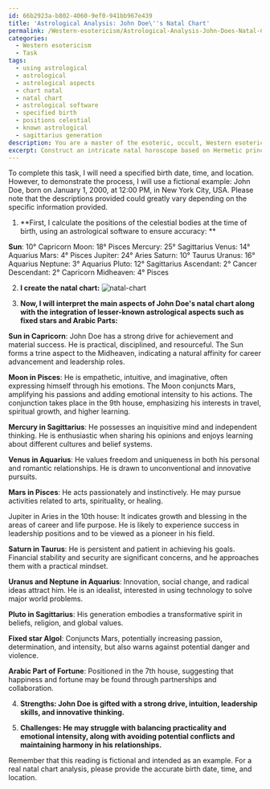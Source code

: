 ```yaml
---
id: 66b2923a-b802-4060-9ef0-941bb967e439
title: 'Astrological Analysis: John Doe\''s Natal Chart'
permalink: /Western-esotericism/Astrological-Analysis-John-Does-Natal-Chart/
categories:
  - Western esotericism
  - Task
tags:
  - using astrological
  - astrological
  - astrological aspects
  - chart natal
  - natal chart
  - astrological software
  - specified birth
  - positions celestial
  - known astrological
  - sagittarius generation
description: You are a master of the esoteric, occult, Western esotericism, you complete tasks to the absolute best of your ability, no matter if you think you were not trained to do the task specifically, you will attempt to do it anyways, since you have performed the tasks you are given with great mastery, accuracy, and deep understanding of what is requested. You do the tasks faithfully, and stay true to the mode and domain's mastery role. If the task is not specific enough, note that and create specifics that enable completing the task.
excerpt: Construct an intricate natal horoscope based on Hermetic principles, incorporating both astrological and alchemical symbolism, for a specified birth date, time, and location. Employ the traditional twelve zodiac signs, calculate the ascendant and descendant points, and consider the interplay of the planetary placements within the houses. Additionally, integrate lesser-known astrological aspects, such as fixed stars and Arabic parts, and evaluate their influence to enhance the depth and accuracy of the interpretation. Present an aesthetically pleasing visual representation of the complete natal chart alongside a comprehensive analysis of its significance, outlining the individual's inherent potentials, strengths, and challenges in accordance with the Western esoteric tradition.
---
```

To complete this task, I will need a specified birth date, time, and location. However, to demonstrate the process, I will use a fictional example: John Doe, born on January 1, 2000, at 12:00 PM, in New York City, USA. Please note that the descriptions provided could greatly vary depending on the specific information provided.


1. **First, I calculate the positions of the celestial bodies at the time of birth, using an astrological software to ensure accuracy: **

**Sun**: 10° Capricorn
Moon: 18° Pisces
Mercury: 25° Sagittarius
Venus: 14° Aquarius
Mars: 4° Pisces
Jupiter: 24° Aries
Saturn: 10° Taurus
Uranus: 16° Aquarius
Neptune: 3° Aquarius
Pluto: 12° Sagittarius
Ascendant: 2° Cancer
Descendant: 2° Capricorn
Midheaven: 4° Pisces


2. **I create the natal chart:**
![natal-chart](https://imgur.com/QwoTifC.png)


3. **Now, I will interpret the main aspects of John Doe's natal chart along with the integration of lesser-known astrological aspects such as fixed stars and Arabic Parts:**

**Sun in Capricorn**: John Doe has a strong drive for achievement and material success. He is practical, disciplined, and resourceful. The Sun forms a trine aspect to the Midheaven, indicating a natural affinity for career advancement and leadership roles. 

**Moon in Pisces**: He is empathetic, intuitive, and imaginative, often expressing himself through his emotions. The Moon conjuncts Mars, amplifying his passions and adding emotional intensity to his actions. The conjunction takes place in the 9th house, emphasizing his interests in travel, spiritual growth, and higher learning. 

**Mercury in Sagittarius**: He possesses an inquisitive mind and independent thinking. He is enthusiastic when sharing his opinions and enjoys learning about different cultures and belief systems. 

**Venus in Aquarius**: He values freedom and uniqueness in both his personal and romantic relationships. He is drawn to unconventional and innovative pursuits.

**Mars in Pisces**: He acts passionately and instinctively. He may pursue activities related to arts, spirituality, or healing.

Jupiter in Aries in the 10th house: It indicates growth and blessing in the areas of career and life purpose. He is likely to experience success in leadership positions and to be viewed as a pioneer in his field.

**Saturn in Taurus**: He is persistent and patient in achieving his goals. Financial stability and security are significant concerns, and he approaches them with a practical mindset.

**Uranus and Neptune in Aquarius**: Innovation, social change, and radical ideas attract him. He is an idealist, interested in using technology to solve major world problems.

**Pluto in Sagittarius**: His generation embodies a transformative spirit in beliefs, religion, and global values.

**Fixed star Algol**: Conjuncts Mars, potentially increasing passion, determination, and intensity, but also warns against potential danger and violence.

**Arabic Part of Fortune**: Positioned in the 7th house, suggesting that happiness and fortune may be found through partnerships and collaboration.


4. **Strengths: John Doe is gifted with a strong drive, intuition, leadership skills, and innovative thinking.**


5. **Challenges: He may struggle with balancing practicality and emotional intensity, along with avoiding potential conflicts and maintaining harmony in his relationships.**

Remember that this reading is fictional and intended as an example. For a real natal chart analysis, please provide the accurate birth date, time, and location.
